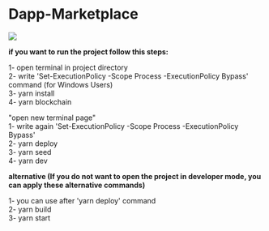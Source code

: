 # Dapp-Marketplace
![](marketplace.jpg)


**if you want to run the project follow this steps:**

1- open terminal in project directory  
2- write 'Set-ExecutionPolicy -Scope Process -ExecutionPolicy Bypass' command (for Windows Users)  
3- yarn install  
4- yarn blockchain  
   
"open new terminal page"  
1- write again 'Set-ExecutionPolicy -Scope Process -ExecutionPolicy Bypass'  
2- yarn deploy  
3- yarn seed  
4- yarn dev  
 
**alternative (If you do not want to open the project in developer mode, you can apply these alternative commands)**  

1- you can use after 'yarn deploy' command  
2- yarn build  
3- yarn start  